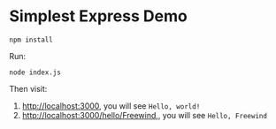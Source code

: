Simplest Express Demo
=====================

```
npm install
```

Run:

```
node index.js
```

Then visit: 

1. <http://localhost:3000>, you will see `Hello, world!`
2. <http://localhost:3000/hello/Freewind>,, you will see `Hello, Freewind`